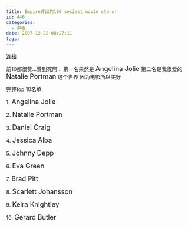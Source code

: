```yaml
---
title: Empire评出的100 sexiest movie stars!
id: 446
categories:
  - 声色
date: 2007-12-22 08:27:11
tags:
---
```


[连接 ](http://www.empireonline.com/100sexiest/default.asp?star=2 "连接")

前10都很赞...赞到死阿...
第一名果然是 <font size="4">Angelina Jolie</font>
第二名是我很爱的<font size="4"> Natalie Portman</font>
这个世界  因为电影所以美好 

完整top 10名单:&nbsp;

1.<font size="4"> Angelina Jolie</font>

2\. <font size="4">Natalie Portman</font>

3\. <font size="4">Daniel Craig</font>

4\. <font size="4">Jessica Alba</font>

5\. <font size="4">Johnny Depp</font>

6\. <font size="4">Eva Green</font> 

7\. <font size="4">Brad Pitt</font>

8\. <font size="4">Scarlett Johansson</font> 

9\. <font size="4">Keira Knightley</font> 

10\. <font size="4">Gerard Butler</font> 
